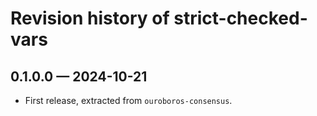 # Revision history of strict-checked-vars

## 0.1.0.0 — 2024-10-21

- First release, extracted from `ouroboros-consensus`.
